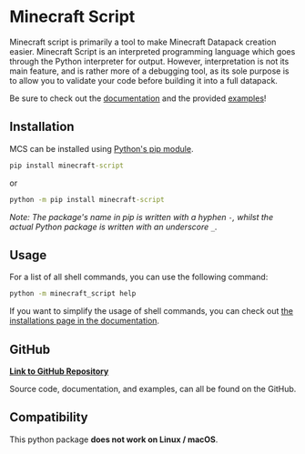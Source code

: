 # Minecraft Script

Minecraft script is primarily a tool to make Minecraft Datapack creation easier.
Minecraft Script is an interpreted programming language which goes through the Python interpreter for output.
However, interpretation is not its main feature, and is rather more of a debugging tool, as its sole
purpose is to allow you to validate your code before building it into a full datapack.

Be sure to check out the [documentation](https://github.com/Bard-Gaming/Minecraft-Script/tree/main/documentation) and the provided [examples](https://github.com/Bard-Gaming/Minecraft-Script/tree/main/examples)!

## Installation
MCS can be installed using [Python's pip module](https://pip.pypa.io/en/stable/installation/).

```cmd
pip install minecraft-script
```
or
```cmd
python -m pip install minecraft-script
```
_Note: The package's name in pip is written with a hyphen ``-``,
whilst the actual Python package is written with an underscore ``_``._


## Usage
For a list of all shell commands, you can use the following command:
```cmd
python -m minecraft_script help
```
If you want to simplify the usage of shell commands, you can check out [the installations page in the documentation](https://github.com/Bard-Gaming/Minecraft-Script/blob/main/documentation/installations.md).

## GitHub
[**Link to GitHub Repository**](https://github.com/Bard-Gaming/Minecraft-Script)

Source code, documentation, and examples, can all be found on the GitHub.

## Compatibility
This python package **does not work on Linux / macOS**.
